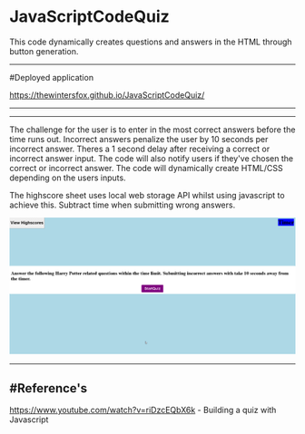 # JavaScriptCodeQuiz
This code dynamically creates questions and answers in the HTML through button generation.  

-----

#Deployed application

https://thewintersfox.github.io/JavaScriptCodeQuiz/

------

---------
The challenge for the user is to enter in the most correct answers before the time runs out.  Incorrect answers penalize the user by 10 seconds per incorrect answer.  Theres a 1 second delay after receiving a correct or incorrect answer input. The code will also notify users if they've chosen the correct or incorrect answer. The code will dynamically create HTML/CSS depending on the users inputs. 
 
 The highscore sheet uses local web storage API whilst using javascript to achieve this.  Subtract time when submitting wrong answers. 

![alt text](./assets/images/harrypotter.png)

-------


#Reference's
----
https://www.youtube.com/watch?v=riDzcEQbX6k - Building a quiz with Javascript
